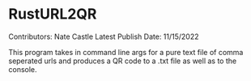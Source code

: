 # RustURL2QR
Contributors: Nate Castle
Latest Publish Date: 11/15/2022

This program takes in command line args for a pure text file of comma seperated urls and produces a QR code to a .txt file as well as to the console.